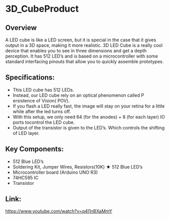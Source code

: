 # 3D_CubeProduct 

## Overview

A LED cube is like a LED screen, but it is special in the case that it gives output in a 3D space, making it more realistic. 3D LED Cube is a really cool device that enables you to see in three dimensions and get a depth perception. It has 512 LED’s and is based on a microcontroller with some standard interfacing pinouts that allow you to quickly assemble prototypes.

## Specifications:
+ This LED cube has 512 LEDs.
+ Instead, our LED cube rely on an optical phenomenon called P ersistence of Vision( POV).
+ If you flash a LED really fast, the image will stay on your retina for a little while after the led turns off.
+ With this setup, we only need 64 (for the anodes) + 8 (for each layer) IO ports tocontrol the LED cube.
+ Output of the transistor is given to the LED’s. Which controls the shifting of LED layer.

## Key Components: 
+ 512 Blue LED’s
+ Soldering Kit, Jumper Wires, Resistors(10K) ★ 512 Blue LED’s
+ Microcontroller board (Arduino UNO R3)
+ 74HC595 IC
+ Transistor

## Link:

https://www.youtube.com/watch?v=q4I1nBXaMmY

